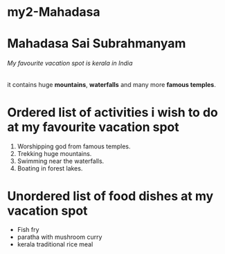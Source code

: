 # my2-Mahadasa

# Mahadasa Sai Subrahmanyam
###### My favourite vacation spot is kerala in India

it contains huge **mountains**, **waterfalls** and many more __famous temples__.

# Ordered list of activities i wish to do at my favourite vacation spot

1. Worshipping god from famous temples.
2. Trekking huge mountains.
3. Swimming near the waterfalls.
4. Boating in forest lakes.

# Unordered list of food dishes at my vacation spot

- Fish fry 
- paratha with mushroom curry
- kerala traditional rice meal

